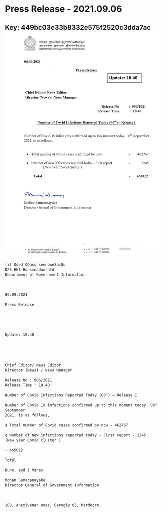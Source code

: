 # Press Release - 2021.09.06 
Key: 449bc03e33b8332e575f2520c3dda7ac 
![img](img/449bc03e33b8332e575f2520c3dda7ac.jpg)
---
```
(i) Oded QOass seenboeSaiQo
DFS HHS Honsmnadaerntd
Department of Government Information

 

06.09.2021

Press Release

 

 

Update: 18.40

 

 

Chief Editor/ News Editor
Director (News) / News Manager

Release No : 906/2021
Release Time : 18.40

Number of Covid Infections Reported Today (06") — Release I

Number of Covid 19 infections confirmed up to this moment today, 06" September
2021, is as follows,

¢ Total number of Covid cases confirmed by now - 462767

¢ Number of new infections reported today - First report - 2245
(New year Covid cluster )

- 465012

Total

Bunn, eed | Manes

Mohan Samaranayake
Director General of Government Information

   

188, Anexivenan noes, Garogiy 05, Mardoorn,

```
